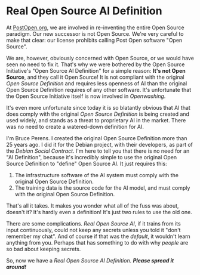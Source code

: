 # Real Open Source AI Definition

At [PostOpen.org](https://postopen.org/), we are involved in re-inventing the entire Open Source paradigm. Our new successor is not Open Source. We're very careful to make that clear: our license prohibits calling Post Open software "Open Source".

We are, however, obviously concerned with Open Source, or we would have seen no need to fix it. That's why we were bothered by the Open Source Initiative's "Open Source AI Definition" for a simple reason: **It's not Open Source**, and they call it Open Source! It is not compliant with the original _Open Source Definition_ and requires less openness of AI than the original Open Source Definition requires of any other software. It's unfortunate that the Open Source Initiative itself is now involved in _Openwashing_.

It's even more unfortunate since today it is so blatantly obvious that AI that does comply with the original _Open Source Definition_ is being created and used widely, and stands as a threat to proprietary AI in the market. There was no need to create a watered-down definition for AI.​

I'm Bruce Perens. I created the original Open Source Definition more than 25 years ago. I did it for the Debian project, with their developers, as part of the _Debian Social Contract_. I'm here to tell you that there is no need for an "AI Definition", because it's incredibly simple to use the original Open Source Definition to "define" Open Source AI. It just requires this:

1. The infrastructure software of the AI system must comply with the original Open Source Definition.
2. The training data is the source code for the AI model, and must comply with the original Open Source Definition.

That's all it takes. It makes you wonder what all of the fuss was about, doesn't it? It's hardly even a definition! It's just two rules to use the old one.

There are some complications. _Real Open Source AI_, if it trains from its input continuously, could not keep any secrets unless you told it "don't remember my chat". And of course if that was the _default_, it wouldn't learn anything from you. Perhaps that has something to do with why _people_ are so bad about keeping secrets.​​​

So, now we have a _Real Open Source AI Definition. **Please spread it around!**_
